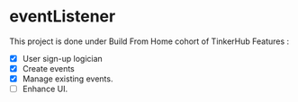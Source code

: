 # eventListener
This project is done under Build From Home cohort of TinkerHub
Features :
- [x] User sign-up logician  
- [x] Create events  
- [x] Manage existing events.  
- [ ] Enhance UI.  
